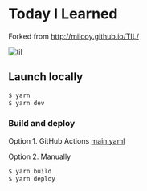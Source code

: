 # Today I Learned

Forked from
http://milooy.github.io/TIL/

![til](https://user-images.githubusercontent.com/3839771/88662649-37dd7480-d115-11ea-8e26-a56669cbfe83.gif)

## Launch locally
```bash
$ yarn
$ yarn dev
```

### Build and deploy

Option 1. GitHub Actions
[main.yaml](https://github.com/IngridMorstrad/TIL/blob/master/.github/workflows/main.yml)

Option 2. Manually
```bash
$ yarn build
$ yarn deploy
```
